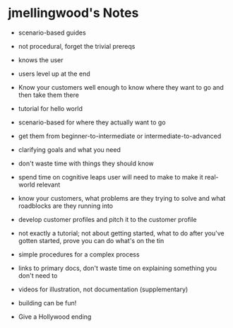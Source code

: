 # jmellingwood's Notes

* scenario-based guides
* not procedural, forget the trivial prereqs
* knows the user
* users level up at the end

* Know your customers well enough to know where they want to go and then take them there

* tutorial for hello world
* scenario-based for where they actually want to go
* get them from beginner-to-intermediate or intermediate-to-advanced

* clarifying goals and what you need
* don't waste time with things they should know
* spend time on cognitive leaps user will need to make to make it real-world relevant


* know your customers, what problems are they trying to solve and what roadblocks are they running into
* develop customer profiles and pitch it to the customer profile
* not exactly a tutorial; not about getting started, what to do after you've gotten started, prove you can do what's on the tin
* simple procedures for a complex process
* links to primary docs, don't waste time on explaining something you don't need to
* videos for illustration, not documentation (supplementary)
* building can be fun!
* Give a Hollywood ending
